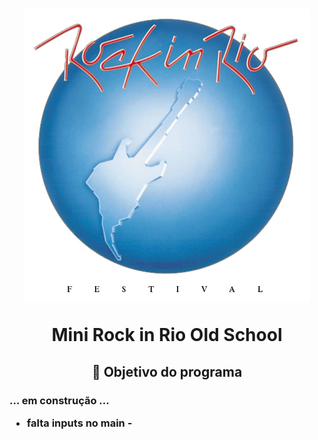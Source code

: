<h1 align="center">
<img src="./assets/RockInRio_1985.webp"/>
<p>Mini Rock in Rio Old School</p>
</h1>

<h2 align="center"><p>📌 Objetivo do programa</p</h2>
<h3>

... em construção ...

- falta inputs no main -